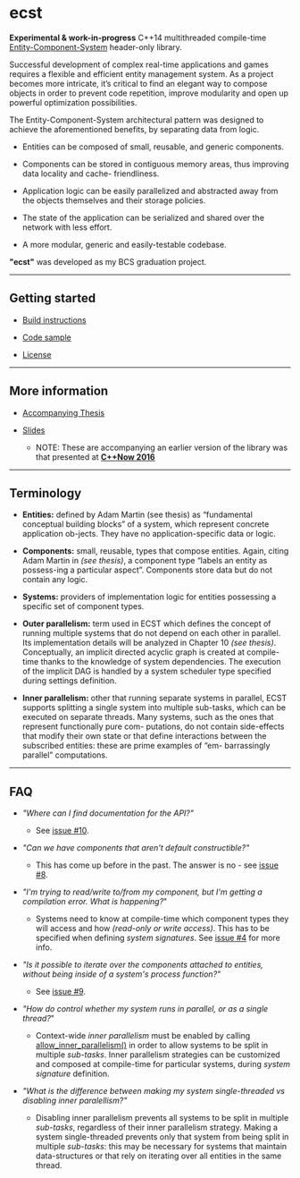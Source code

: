 


# ecst

**Experimental & work-in-progress** C++14 multithreaded compile-time [Entity-Component-System](https://en.wikipedia.org/wiki/Entity_component_system) header-only library.

Successful development of complex real-time applications and games requires a flexible and efficient entity management system. As a project becomes more intricate, it’s critical to find an elegant way to compose objects in order to prevent code repetition, improve modularity and open up powerful optimization possibilities.

The Entity-Component-System architectural pattern was designed to achieve the aforementioned benefits, by separating data from logic.

* Entities can be composed of small, reusable, and generic components.

* Components can be stored in contiguous memory areas, thus improving data locality and cache-
friendliness.

* Application logic can be easily parallelized and abstracted away from the objects themselves and
their storage policies.

* The state of the application can be serialized and shared over the network with less effort.

* A more modular, generic and easily-testable codebase.

**"ecst"** was developed as my BCS graduation project.

---------------------------------------------------------------------------------------------------

## Getting started

* [Build instructions](BUILD_INSTRUCTIONS.md)

* [Code sample](CODE_SAMPLE.md)

* [License](LICENSE)

---------------------------------------------------------------------------------------------------

## More information

* [Accompanying Thesis](https://github.com/SuperV1234/bcs_thesis)

* [Slides](https://github.com/SuperV1234/cppnow2016)

    * NOTE: These are accompanying an earlier version of the library was that presented at [**C++Now 2016**](https://cppnow2016.sched.org/event/6SgH/implementation-of-a-multithreaded-compile-time-ecs-in-c14)

--------------------------------------------------------------------------------------------------

## Terminology

* **Entities:** defined by Adam Martin (see thesis) as “fundamental conceptual building blocks” of a system, which represent concrete application ob-jects. They have no application-specific data or logic.

* **Components:** small, reusable, types that compose entities. Again, citing Adam Martin in *(see thesis)*, a component type “labels an entity as possess-ing a particular aspect”. Components store data but do not contain any logic.

* **Systems:** providers of implementation logic for entities possessing a specific set of component types.

* **Outer parallelism:** term used in ECST which defines the concept of running multiple systems that do not depend on each other in parallel. Its implementation details will be analyzed in Chapter 10 *(see thesis)*. Conceptually, an implicit directed acyclic graph is created at compile-time thanks to the knowledge of system dependencies. The execution of the implicit DAG is handled by a
system scheduler type specified during settings definition.

* **Inner parallelism:** other that running separate systems in parallel, ECST supports splitting a single system into multiple sub-tasks, which can be executed on separate threads. Many systems, such as the ones that represent functionally pure com- putations, do not contain side-effects that modify their own state or that define interactions between the subscribed entities: these are prime examples of “em-
barrassingly parallel” computations. 

---------------------------------------------------------------------------------------------------

## FAQ

* *"Where can I find documentation for the API?"*

    * See [issue #10](https://github.com/SuperV1234/ecst/issues/10).

* *"Can we have components that aren't default constructible?"*

    * This has come up before in the past. The answer is no - see [issue #8](https://github.com/SuperV1234/ecst/issues/8).

* *"I'm trying to read/write to/from my component, but I'm getting a compilation error. What is happening?*"

    * Systems need to know at compile-time which component types they will access and how *(read-only or write access)*. This has to be specified when defining *system signatures*. See [issue #4](https://github.com/SuperV1234/ecst/issues/4) for more info.

* *"Is it possible to iterate over the components attached to entities, without being inside of a system's process function?"*

    * See [issue #9](https://github.com/SuperV1234/ecst/issues/9#issuecomment-244577591).

* *"How do control whether my system runs in parallel, or as a single thread?*"

    * Context-wide *inner parallelism* must be enabled by calling [allow_inner_parallelism()](https://github.com/SuperV1234/ecst/blob/7f0f84a0e496d0a83ce07a41260f08528bbf79ac/include/ecst/settings/data.hpp#L118) in order to allow systems to be split in multiple *sub-tasks*. Inner parallelism strategies can be customized and composed at compile-time for particular systems, during *system signature* definition.

*  *"What is the difference between making my system single-threaded vs disabling inner paralellism?"*

    * Disabling inner parallelism prevents all systems to be split in multiple *sub-tasks*, regardless of their inner parallelism strategy. Making a system single-threaded prevents only that system from being split in multiple *sub-tasks*: this may be necessary for systems that maintain data-structures or that rely on iterating over all entities in the same thread.

